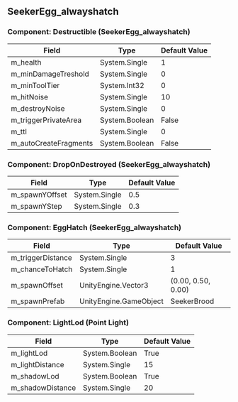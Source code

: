 ## SeekerEgg_alwayshatch

### Component: Destructible (SeekerEgg_alwayshatch)

|Field|Type|Default Value|
|---|---|---|
|m_health|System.Single|1|
|m_minDamageTreshold|System.Single|0|
|m_minToolTier|System.Int32|0|
|m_hitNoise|System.Single|10|
|m_destroyNoise|System.Single|0|
|m_triggerPrivateArea|System.Boolean|False|
|m_ttl|System.Single|0|
|m_autoCreateFragments|System.Boolean|False|

### Component: DropOnDestroyed (SeekerEgg_alwayshatch)

|Field|Type|Default Value|
|---|---|---|
|m_spawnYOffset|System.Single|0.5|
|m_spawnYStep|System.Single|0.3|

### Component: EggHatch (SeekerEgg_alwayshatch)

|Field|Type|Default Value|
|---|---|---|
|m_triggerDistance|System.Single|3|
|m_chanceToHatch|System.Single|1|
|m_spawnOffset|UnityEngine.Vector3|(0.00, 0.50, 0.00)|
|m_spawnPrefab|UnityEngine.GameObject|SeekerBrood|

### Component: LightLod (Point Light)

|Field|Type|Default Value|
|---|---|---|
|m_lightLod|System.Boolean|True|
|m_lightDistance|System.Single|15|
|m_shadowLod|System.Boolean|True|
|m_shadowDistance|System.Single|20|

